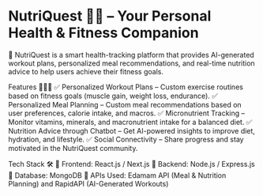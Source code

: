 # NutriQuest 🍏💪 – Your Personal Health & Fitness Companion
🚀 NutriQuest is a smart health-tracking platform that provides AI-generated workout plans, personalized meal recommendations,
    and real-time nutrition advice to help users achieve their fitness goals.

Features 🏋️‍♂️🥗
✅ Personalized Workout Plans – Custom exercise routines based on fitness goals (muscle gain, weight loss, endurance).
✅ Personalized Meal Planning – Custom meal recommendations based on user preferences, calorie intake, and macros.
✅ Micronutrient Tracking – Monitor vitamins, minerals, and macronutrient intake for a balanced diet.
✅ Nutrition Advice through Chatbot – Get AI-powered insights to improve diet, hydration, and lifestyle.
✅ Social Connectivity – Share progress and stay motivated in the NutriQuest community.

Tech Stack 🛠️
🔹 Frontend: React.js / Next.js
🔹 Backend: Node.js / Express.js
🔹 Database: MongoDB
🔹 APIs Used: Edamam API (Meal & Nutrition Planning) and RapidAPI (AI-Generated Workouts)
